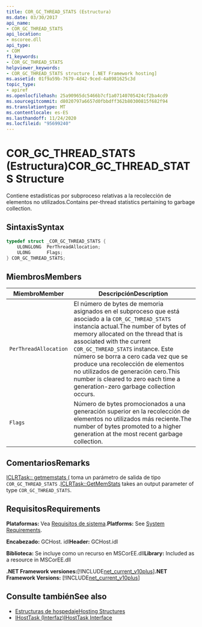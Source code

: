 ```yaml
---
title: COR_GC_THREAD_STATS (Estructura)
ms.date: 03/30/2017
api_name:
- COR_GC_THREAD_STATS
api_location:
- mscoree.dll
api_type:
- COM
f1_keywords:
- COR_GC_THREAD_STATS
helpviewer_keywords:
- COR_GC_THREAD_STATS structure [.NET Framework hosting]
ms.assetid: 01f9a59b-7679-4d42-9ced-4a8981625c3d
topic_type:
- apiref
ms.openlocfilehash: 25a90965dc5466b7cf1a07140705424cf2ba4cd9
ms.sourcegitcommit: d8020797a6657d0fbbdff362b80300815f682f94
ms.translationtype: MT
ms.contentlocale: es-ES
ms.lasthandoff: 11/24/2020
ms.locfileid: "95699240"
---
```

# <a name="cor_gc_thread_stats-structure"></a><span data-ttu-id="f9df9-102">COR_GC_THREAD_STATS (Estructura)</span><span class="sxs-lookup"><span data-stu-id="f9df9-102">COR_GC_THREAD_STATS Structure</span></span>

<span data-ttu-id="f9df9-103">Contiene estadísticas por subproceso relativas a la recolección de elementos no utilizados.</span><span class="sxs-lookup"><span data-stu-id="f9df9-103">Contains per-thread statistics pertaining to garbage collection.</span></span>  
  
## <a name="syntax"></a><span data-ttu-id="f9df9-104">Sintaxis</span><span class="sxs-lookup"><span data-stu-id="f9df9-104">Syntax</span></span>  
  
```cpp  
typedef struct _COR_GC_THREAD_STATS {  
    ULONGLONG  PerThreadAllocation;
    ULONG      Flags;
} COR_GC_THREAD_STATS;  
```  
  
## <a name="members"></a><span data-ttu-id="f9df9-105">Miembros</span><span class="sxs-lookup"><span data-stu-id="f9df9-105">Members</span></span>  
  
|<span data-ttu-id="f9df9-106">Miembro</span><span class="sxs-lookup"><span data-stu-id="f9df9-106">Member</span></span>|<span data-ttu-id="f9df9-107">Descripción</span><span class="sxs-lookup"><span data-stu-id="f9df9-107">Description</span></span>|  
|------------|-----------------|  
|`PerThreadAllocation`|<span data-ttu-id="f9df9-108">El número de bytes de memoria asignados en el subproceso que está asociado a la `COR_GC_THREAD_STATS` instancia actual.</span><span class="sxs-lookup"><span data-stu-id="f9df9-108">The number of bytes of memory allocated on the thread that is associated with the current `COR_GC_THREAD_STATS` instance.</span></span> <span data-ttu-id="f9df9-109">Este número se borra a cero cada vez que se produce una recolección de elementos no utilizados de generación cero.</span><span class="sxs-lookup"><span data-stu-id="f9df9-109">This number is cleared to zero each time a generation-zero garbage collection occurs.</span></span>|  
|`Flags`|<span data-ttu-id="f9df9-110">Número de bytes promocionados a una generación superior en la recolección de elementos no utilizados más reciente.</span><span class="sxs-lookup"><span data-stu-id="f9df9-110">The number of bytes promoted to a higher generation at the most recent garbage collection.</span></span>|  
  
## <a name="remarks"></a><span data-ttu-id="f9df9-111">Comentarios</span><span class="sxs-lookup"><span data-stu-id="f9df9-111">Remarks</span></span>  

 <span data-ttu-id="f9df9-112">[ICLRTask:: getmemstats (](iclrtask-getmemstats-method.md) toma un parámetro de salida de tipo `COR_GC_THREAD_STATS` .</span><span class="sxs-lookup"><span data-stu-id="f9df9-112">[ICLRTask::GetMemStats](iclrtask-getmemstats-method.md) takes an output parameter of type `COR_GC_THREAD_STATS`.</span></span>  
  
## <a name="requirements"></a><span data-ttu-id="f9df9-113">Requisitos</span><span class="sxs-lookup"><span data-stu-id="f9df9-113">Requirements</span></span>  

 <span data-ttu-id="f9df9-114">**Plataformas:** Vea [Requisitos de sistema](../../get-started/system-requirements.md).</span><span class="sxs-lookup"><span data-stu-id="f9df9-114">**Platforms:** See [System Requirements](../../get-started/system-requirements.md).</span></span>  
  
 <span data-ttu-id="f9df9-115">**Encabezado:** GCHost. idl</span><span class="sxs-lookup"><span data-stu-id="f9df9-115">**Header:** GCHost.idl</span></span>  
  
 <span data-ttu-id="f9df9-116">**Biblioteca:** Se incluye como un recurso en MSCorEE.dll</span><span class="sxs-lookup"><span data-stu-id="f9df9-116">**Library:** Included as a resource in MSCorEE.dll</span></span>  
  
 <span data-ttu-id="f9df9-117">**.NET Framework versiones:**[!INCLUDE[net_current_v10plus](../../../../includes/net-current-v10plus-md.md)]</span><span class="sxs-lookup"><span data-stu-id="f9df9-117">**.NET Framework Versions:** [!INCLUDE[net_current_v10plus](../../../../includes/net-current-v10plus-md.md)]</span></span>  
  
## <a name="see-also"></a><span data-ttu-id="f9df9-118">Consulte también</span><span class="sxs-lookup"><span data-stu-id="f9df9-118">See also</span></span>

- [<span data-ttu-id="f9df9-119">Estructuras de hospedaje</span><span class="sxs-lookup"><span data-stu-id="f9df9-119">Hosting Structures</span></span>](hosting-structures.md)
- [<span data-ttu-id="f9df9-120">IHostTask (Interfaz)</span><span class="sxs-lookup"><span data-stu-id="f9df9-120">IHostTask Interface</span></span>](ihosttask-interface.md)
